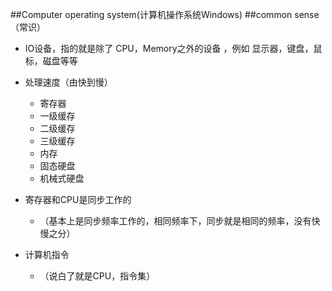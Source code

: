 ##Computer operating system(计算机操作系统Windows) 
##common sense （常识）
* IO设备，指的就是除了  CPU，Memory之外的设备 ，例如 显示器，键盘，鼠标，磁盘等等
* 处理速度（由快到慢）
    * 寄存器
    * 一级缓存
    * 二级缓存
    * 三级缓存
    * 内存
    * 固态硬盘
    * 机械式硬盘
    
* 寄存器和CPU是同步工作的
    * （基本上是同步频率工作的，相同频率下，同步就是相同的频率，没有快慢之分）
    
* 计算机指令
    * （说白了就是CPU，指令集）
    
